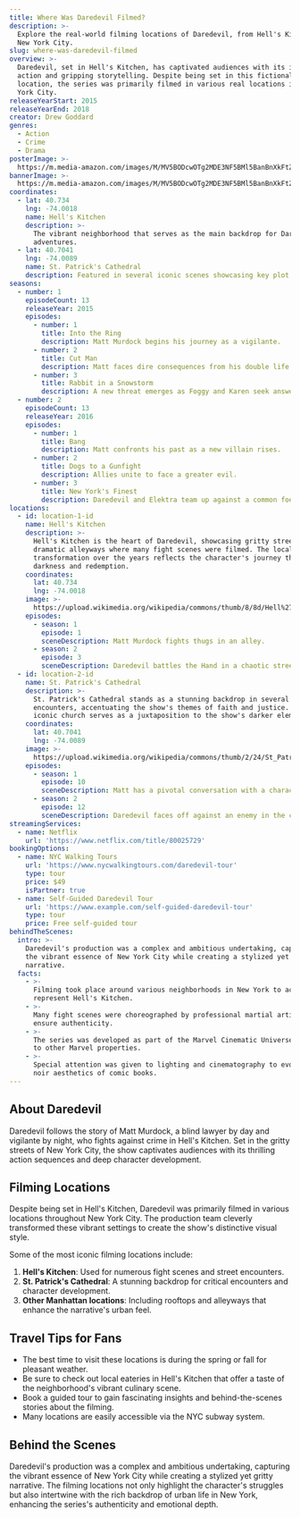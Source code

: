 ```yaml
---
title: Where Was Daredevil Filmed?
description: >-
  Explore the real-world filming locations of Daredevil, from Hell's Kitchen to
  New York City.
slug: where-was-daredevil-filmed
overview: >-
  Daredevil, set in Hell's Kitchen, has captivated audiences with its intense
  action and gripping storytelling. Despite being set in this fictional
  location, the series was primarily filmed in various real locations in New
  York City.
releaseYearStart: 2015
releaseYearEnd: 2018
creator: Drew Goddard
genres:
  - Action
  - Crime
  - Drama
posterImage: >-
  https://m.media-amazon.com/images/M/MV5BODcwOTg2MDE3NF5BMl5BanBnXkFtZTgwNTUyNTY1NjM@._V1_SX300.jpg
bannerImage: >-
  https://m.media-amazon.com/images/M/MV5BODcwOTg2MDE3NF5BMl5BanBnXkFtZTgwNTUyNTY1NjM@._V1_SX300.jpg
coordinates:
  - lat: 40.734
    lng: -74.0018
    name: Hell's Kitchen
    description: >-
      The vibrant neighborhood that serves as the main backdrop for Daredevil's
      adventures.
  - lat: 40.7041
    lng: -74.0089
    name: St. Patrick's Cathedral
    description: Featured in several iconic scenes showcasing key plot developments.
seasons:
  - number: 1
    episodeCount: 13
    releaseYear: 2015
    episodes:
      - number: 1
        title: Into the Ring
        description: Matt Murdock begins his journey as a vigilante.
      - number: 2
        title: Cut Man
        description: Matt faces dire consequences from his double life.
      - number: 3
        title: Rabbit in a Snowstorm
        description: A new threat emerges as Foggy and Karen seek answers.
  - number: 2
    episodeCount: 13
    releaseYear: 2016
    episodes:
      - number: 1
        title: Bang
        description: Matt confronts his past as a new villain rises.
      - number: 2
        title: Dogs to a Gunfight
        description: Allies unite to face a greater evil.
      - number: 3
        title: New York's Finest
        description: Daredevil and Elektra team up against a common foe.
locations:
  - id: location-1-id
    name: Hell's Kitchen
    description: >-
      Hell's Kitchen is the heart of Daredevil, showcasing gritty streets and
      dramatic alleyways where many fight scenes were filmed. The locale's
      transformation over the years reflects the character's journey through
      darkness and redemption.
    coordinates:
      lat: 40.734
      lng: -74.0018
    image: >-
      https://upload.wikimedia.org/wikipedia/commons/thumb/8/8d/Hell%27s_Kitchen_%28NYC%29.jpg/800px-Hell%27s_Kitchen_%28NYC%29.jpg
    episodes:
      - season: 1
        episode: 1
        sceneDescription: Matt Murdock fights thugs in an alley.
      - season: 2
        episode: 3
        sceneDescription: Daredevil battles the Hand in a chaotic street scene.
  - id: location-2-id
    name: St. Patrick's Cathedral
    description: >-
      St. Patrick's Cathedral stands as a stunning backdrop in several key
      encounters, accentuating the show's themes of faith and justice. This
      iconic church serves as a juxtaposition to the show's darker elements.
    coordinates:
      lat: 40.7041
      lng: -74.0089
    image: >-
      https://upload.wikimedia.org/wikipedia/commons/thumb/2/24/St_Patrick%27s_Cathedral_%28Manhattan%29.jpg/800px-St_Patrick%27s_Cathedral_%28Manhattan%29.jpg
    episodes:
      - season: 1
        episode: 10
        sceneDescription: Matt has a pivotal conversation with a character at the cathedral.
      - season: 2
        episode: 12
        sceneDescription: Daredevil faces off against an enemy in the cathedral's shadow.
streamingServices:
  - name: Netflix
    url: 'https://www.netflix.com/title/80025729'
bookingOptions:
  - name: NYC Walking Tours
    url: 'https://www.nycwalkingtours.com/daredevil-tour'
    type: tour
    price: $49
    isPartner: true
  - name: Self-Guided Daredevil Tour
    url: 'https://www.example.com/self-guided-daredevil-tour'
    type: tour
    price: Free self-guided tour
behindTheScenes:
  intro: >-
    Daredevil's production was a complex and ambitious undertaking, capturing
    the vibrant essence of New York City while creating a stylized yet gritty
    narrative.
  facts:
    - >-
      Filming took place around various neighborhoods in New York to accurately
      represent Hell's Kitchen.
    - >-
      Many fight scenes were choreographed by professional martial artists to
      ensure authenticity.
    - >-
      The series was developed as part of the Marvel Cinematic Universe, linking
      to other Marvel properties.
    - >-
      Special attention was given to lighting and cinematography to evoke the
      noir aesthetics of comic books.
---
```


## About Daredevil

Daredevil follows the story of Matt Murdock, a blind lawyer by day and vigilante by night, who fights against crime in Hell's Kitchen. Set in the gritty streets of New York City, the show captivates audiences with its thrilling action sequences and deep character development.

## Filming Locations

Despite being set in Hell's Kitchen, Daredevil was primarily filmed in various locations throughout New York City. The production team cleverly transformed these vibrant settings to create the show's distinctive visual style.

Some of the most iconic filming locations include:

1. **Hell's Kitchen**: Used for numerous fight scenes and street encounters.
2. **St. Patrick's Cathedral**: A stunning backdrop for critical encounters and character development.
3. **Other Manhattan locations**: Including rooftops and alleyways that enhance the narrative's urban feel.

## Travel Tips for Fans

- The best time to visit these locations is during the spring or fall for pleasant weather.
- Be sure to check out local eateries in Hell's Kitchen that offer a taste of the neighborhood's vibrant culinary scene.
- Book a guided tour to gain fascinating insights and behind-the-scenes stories about the filming.
- Many locations are easily accessible via the NYC subway system.

## Behind the Scenes

Daredevil's production was a complex and ambitious undertaking, capturing the vibrant essence of New York City while creating a stylized yet gritty narrative. The filming locations not only highlight the character's struggles but also intertwine with the rich backdrop of urban life in New York, enhancing the series's authenticity and emotional depth.
